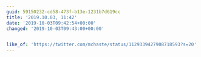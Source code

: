 ```yaml
---
guid: 59150232-cd58-473f-b13e-1231b7d619cc
title: '2019.10.03, 11:42'
date: '2019-10-03T09:42:54+00:00'
changed: '2019-10-03T09:43:00+00:00'


like_of: 'https://twitter.com/mchaste/status/1129339427908718593?s=20'
---
```


